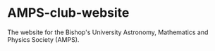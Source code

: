 # AMPS-club-website
The website for the Bishop's University Astronomy, Mathematics and Physics Society (AMPS).
